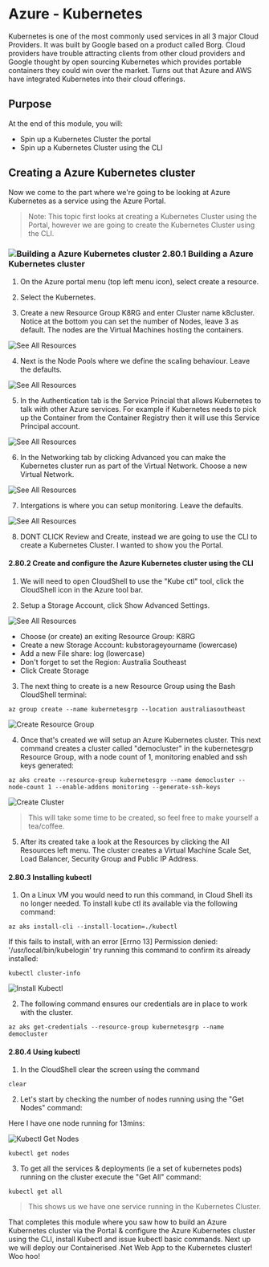 # Azure - Kubernetes

Kubernetes is one of the most commonly used services in all 3 major Cloud Providers. It was built by Google based on a product called Borg. Cloud providers have trouble attracting clients from other cloud providers and Google thought by open sourcing Kubernetes which provides portable containers they could win over the market. Turns out that Azure and AWS have integrated Kubernetes into their cloud offerings.

## Purpose
At the end of this module, you will:
* Spin up a Kubernetes Cluster the portal
* Spin up a Kubernetes Cluster using the CLI

## Creating a Azure Kubernetes cluster

Now we come to the part where we're going to be looking at Azure Kubernetes as a service using the Azure Portal.

> Note: This topic first looks at creating a Kubernetes Cluster using the Portal, however we are going to create the Kubernetes Cluster using the CLI.

### ![Building a Azure Kubernetes cluster][activity] 2.80.1 Building a Azure Kubernetes cluster

1. On the Azure portal menu (top left menu icon), select create a resource.

1. Select the Kubernetes.


3. Create a new Resource Group K8RG and enter Cluster name k8cluster. Notice at the bottom you can set the number of Nodes, leave 3 as default. The nodes are the Virtual Machines hosting the containers.

![See All Resources](../images/K8-1.png)

4. Next is the Node Pools where we define the scaling behaviour. Leave the defaults.

![See All Resources](../images/K8-2.png)

5. In the Authentication tab is the Service Princial that allows Kubernetes to talk with other Azure services. For example if Kubernetes needs to pick up the Container from the Container Registry then it will use this Service Principal account.

![See All Resources](../images/K8-3.png)

6. In the Networking tab by clicking Advanced you can make the Kubernetes cluster run as part of the Virtual Network. Choose a new Virtual Network.

![See All Resources](../images/K8-4.png)

7. Intergations is where you can setup monitoring. Leave the defaults. 

![See All Resources](../images/K8-5.png)

8. DONT CLICK Review and Create, instead we are going to use the CLI to create a Kubernetes Cluster. I wanted to show you the Portal.

#### 2.80.2 Create and configure the Azure Kubernetes cluster using the CLI

1. We will need to open CloudShell to use the "Kube ctl" tool, click the CloudShell icon in the Azure tool bar.

2. Setup a Storage Account, click Show Advanced Settings.

![See All Resources](../images/K8Storage.png)

* Choose (or create) an exiting Resource Group: K8RG
* Create a new Storage Account: kubstorageyourname  (lowercase)
* Add a new File share: log  (lowercase)
* Don't forget to set the Region: Australia Southeast
* Click Create Storage

3. The next thing to create is a new Resource Group using the Bash CloudShell terminal:

```
az group create --name kubernetesgrp --location australiasoutheast
```

![Create Resource Group](../images/K8CreateResourceGroup.png)

4. Once that's created we will setup an Azure Kubernetes cluster. This next command creates a cluster called "democluster" in the kubernetesgrp Resource Group, with a node count of 1, monitoring enabled and ssh keys generated:

```
az aks create --resource-group kubernetesgrp --name democluster --node-count 1 --enable-addons monitoring --generate-ssh-keys
```

![Create Cluster](../images/K8CreateK8Cluster.png)

> This will take some time to be created, so feel free to make yourself a tea/coffee.

5. After its created take a look at the Resources by clicking the All Resources left menu. The cluster creates a Virtual Machine Scale Set, Load Balancer, Security Group and Public IP Address.

#### 2.80.3 Installing kubectl

1. On a Linux VM you would need to run this command, in Cloud Shell its no longer needed. To install kube ctl its available via the following command:

```
az aks install-cli --install-location=./kubectl
```

If this fails to install, with an error [Errno 13] Permission denied: '/usr/local/bin/kubelogin'  try running this command to confirm its already installed:

```
kubectl cluster-info
```


![Install Kubectl](../images/K8InstallKubectl.png)

2. The following command ensures our credentials are in place to work with the cluster.

```
az aks get-credentials --resource-group kubernetesgrp --name democluster
```

#### 2.80.4 Using kubectl

1. In the CloudShell clear the screen using the command 

```
clear
```

2. Let's start by checking the number of nodes running using the "Get Nodes" command:

Here I have one node running for 13mins:

![Kubectl Get Nodes](../images/KubectlNodes.png)

```
kubectl get nodes
```

3. To get all the services & deployments (ie a set of kubernetes pods) running on the cluster execute the "Get All" command:

```
kubectl get all
```

> This shows us we have one service running in the Kubernetes Cluster.

That completes this module where you saw how to build an Azure Kubernetes cluster via the Portal & configure the Azure Kubernetes cluster using the CLI, install Kubectl and issue kubectl basic commands. Next up we will deploy our Containerised .Net Web App to the Kubernetes cluster! Woo hoo!

[activity]: ../icons/activity.png "Workshop Activity!"
[discussion]: ../icons/discussion.png "Team Discussion!"
[reading]: ../icons/reading.png "Further Reading!"
